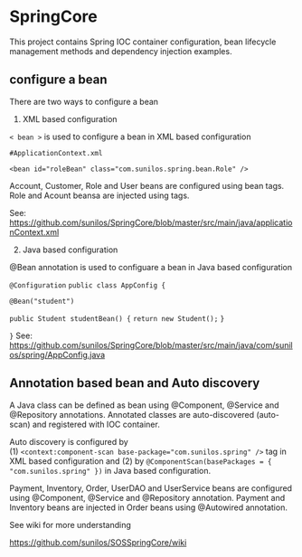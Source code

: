 # SpringCore
This project contains Spring IOC container configuration, bean lifecycle management methods and dependency injection examples.  

## configure a bean

There are two ways to configure a bean 

1) XML based configuration

`< bean >` is used to configure a bean in XML based configuration 
  
`#ApplicationContext.xml`

`<bean id="roleBean" class="com.sunilos.spring.bean.Role" />`

Account, Customer, Role and User beans are configured using bean tags. Role and Acount beansa are injected using <property> tags.

See: https://github.com/sunilos/SpringCore/blob/master/src/main/java/applicationContext.xml

2) Java based configuration 

@Bean annotation is used to configuare a bean in Java based configuration 

`@Configuration`
`public class AppConfig {`

 `@Bean("student")`
 
 `public Student studentBean() {`
   `return new Student();`
 `}`
 
`}`
See: https://github.com/sunilos/SpringCore/blob/master/src/main/java/com/sunilos/spring/AppConfig.java


## Annotation based bean and Auto discovery 

A Java class can be defined as bean using @Component, @Service and @Repository annotations. Annotated classes are auto-discovered (auto-scan) and registered with IOC container.

Auto discovery is configured by  
(1) `<context:component-scan base-package="com.sunilos.spring" />` tag in XML based configuration  and 
(2) by `@ComponentScan(basePackages = { "com.sunilos.spring" })` in Java based configuration.

Payment, Inventory, Order, UserDAO and UserService beans are configured using @Component, @Service and @Repository annotation. 
Payment and Inventory beans are injected in Order beans using @Autowired annotation.


See wiki for more understanding 

https://github.com/sunilos/SOSSpringCore/wiki
